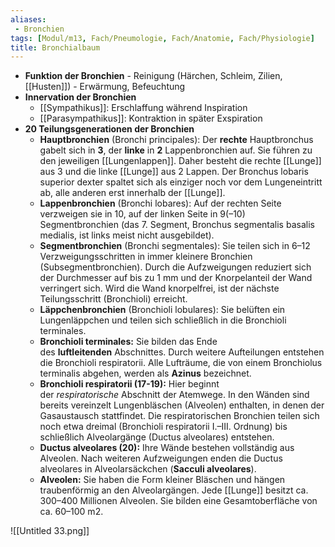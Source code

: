 ```yaml
---
aliases:
 - Bronchien
tags: [Modul/m13, Fach/Pneumologie, Fach/Anatomie, Fach/Physiologie]
title: Bronchialbaum
---
```

- **Funktion der Bronchien**
        - Reinigung (Härchen, Schleim, Zilien, [[Husten]])
        - Erwärmung, Befeuchtung
- **Innervation der Bronchien**
    - [[Sympathikus]]: Erschlaffung während Inspiration
    - [[Parasympathikus]]: Kontraktion in später Exspiration
- **20 Teilungsgenerationen der Bronchien**
	- **Hauptbronchien** (Bronchi principales): Der **rechte** Hauptbronchus gabelt sich in **3**, der **linke** in **2** Lappenbronchien auf. Sie führen zu den jeweiligen [[Lungenlappen]]. Daher besteht die rechte [[Lunge]] aus 3 und die linke [[Lunge]] aus 2 Lappen. Der Bronchus lobaris superior dexter spaltet sich als einziger noch vor dem Lungeneintritt ab, alle anderen erst innerhalb der [[Lunge]].
	- **Lappenbronchien** (Bronchi lobares): Auf der rechten Seite verzweigen sie in 10, auf der linken Seite in 9(–10) Segmentbronchien (das 7. Segment, Bronchus segmentalis basalis medialis, ist links meist nicht ausgebildet).
	- **Segmentbronchien** (Bronchi segmentales): Sie teilen sich in 6–12 Verzweigungsschritten in immer kleinere Bronchien (Subsegmentbronchien). Durch die Aufzweigungen reduziert sich der Durchmesser auf bis zu 1 mm und der Knorpelanteil der Wand verringert sich. Wird die Wand knorpelfrei, ist der nächste Teilungsschritt (Bronchioli) erreicht.
	- **Läppchenbronchien** (Bronchioli lobulares): Sie belüften ein Lungenläppchen und teilen sich schließlich in die Bronchioli terminales.
	- **Bronchioli terminales:** Sie bilden das Ende des **luftleitenden** Abschnittes. Durch weitere Aufteilungen entstehen die Bronchioli respiratorii. Alle Lufträume, die von einem Bronchiolus terminalis abgehen, werden als **Azinus** bezeichnet.
	- **Bronchioli respiratorii (17-19):** Hier beginnt der *respiratorische* Abschnitt der Atemwege. In den Wänden sind bereits vereinzelt Lungenbläschen (Alveolen) enthalten, in denen der Gasaustausch stattfindet. Die respiratorischen Bronchien teilen sich noch etwa dreimal (Bronchioli respiratorii I.–III. Ordnung) bis schließlich Alveolargänge (Ductus alveolares) entstehen.
	- **Ductus alveolares (20):** Ihre Wände bestehen vollständig aus Alveolen. Nach weiteren Aufzweigungen enden die Ductus alveolares in Alveolarsäckchen (**Sacculi alveolares**).
	- **Alveolen:** Sie haben die Form kleiner Bläschen und hängen traubenförmig an den Alveolargängen. Jede [[Lunge]] besitzt ca. 300–400 Millionen Alveolen. Sie bilden eine Gesamtoberfläche von ca. 60–100 m2.

![[Untitled 33.png]]

